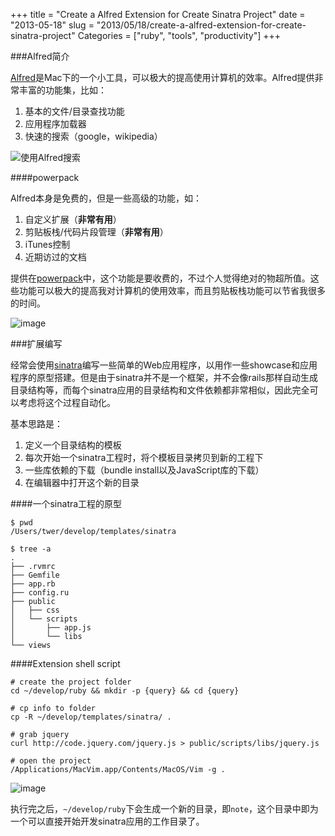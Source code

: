 +++
title = "Create a Alfred Extension for Create Sinatra Project"
date = "2013-05-18"
slug = "2013/05/18/create-a-alfred-extension-for-create-sinatra-project"
Categories = ["ruby", "tools", "productivity"]
+++

###Alfred简介

[Alfred](http://www.alfredapp.com/)是Mac下的一个小工具，可以极大的提高使用计算机的效率。Alfred提供非常丰富的功能集，比如：

1.	基本的文件/目录查找功能
2.	应用程序加载器
3.	快速的搜索（google，wikipedia）

![使用Alfred搜索](http://abruzzi.github.com/images/2013/05/alfred-find.png)

####powerpack

Alfred本身是免费的，但是一些高级的功能，如：

1.	自定义扩展（**非常有用**）
2.	剪贴板栈/代码片段管理（**非常有用**）
3.	iTunes控制
4.	近期访过的文档

提供在[powerpack](http://www.alfredapp.com/powerpack/)中，这个功能是要收费的，不过个人觉得绝对的物超所值。这些功能可以极大的提高我对计算机的使用效率，而且剪贴板栈功能可以节省我很多的时间。

![image](http://abruzzi.github.com/images/2013/05/alfred-clipboard.png)

###扩展编写

经常会使用[sinatra](http://www.sinatrarb.com/)编写一些简单的Web应用程序，以用作一些showcase和应用程序的原型搭建。但是由于sinatra并不是一个框架，并不会像rails那样自动生成目录结构等，而每个sinatra应用的目录结构和文件依赖都非常相似，因此完全可以考虑将这个过程自动化。

基本思路是：

1.	定义一个目录结构的模板
2.	每次开始一个sinatra工程时，将个模板目录拷贝到新的工程下
3.	一些库依赖的下载（bundle install以及JavaScript库的下载）
4.	在编辑器中打开这个新的目录

####一个sinatra工程的原型

```
$ pwd
/Users/twer/develop/templates/sinatra

$ tree -a
.
├── .rvmrc
├── Gemfile
├── app.rb
├── config.ru
├── public
│   ├── css
│   └── scripts
│       ├── app.js
│       └── libs
└── views
```

####Extension shell script

```
# create the project folder
cd ~/develop/ruby && mkdir -p {query} && cd {query}

# cp info to folder
cp -R ~/develop/templates/sinatra/ .

# grab jquery
curl http://code.jquery.com/jquery.js > public/scripts/libs/jquery.js

# open the project
/Applications/MacVim.app/Contents/MacOS/Vim -g .
```

![image](http://abruzzi.github.com/images/2013/05/sinatra-ext-result.png)

执行完之后，`~/develop/ruby`下会生成一个新的目录，即`note`，这个目录中即为一个可以直接开始开发sinatra应用的工作目录了。
